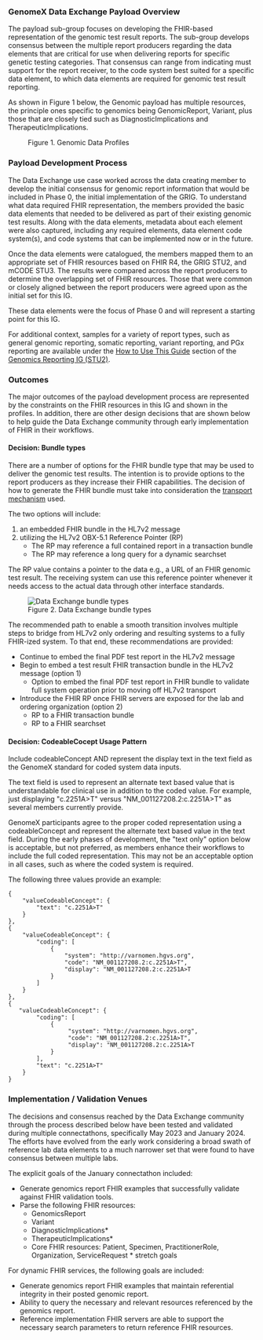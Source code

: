 ### GenomeX Data Exchange Payload Overview
 
The payload sub-group focuses on developing the FHIR-based representation of the genomic test result reports.  The sub-group develops consensus between the multiple report producers regarding the data elements that are critical for use when delivering reports for specific genetic testing categories.  That consensus can range from indicating must support for the report receiver,  to the code system best suited for a specific data element, to which data elements are required for genomic test result reporting.

As shown in Figure 1 below, the Genomic payload has multiple resources, the principle ones specific to genomics being GenomicReport, Variant, plus those that are closely tied such as DiagnosticImplications and TherapeuticImplications.

<figure>
    <object data="gdx_profiles.svg" type="image/svg+xml"></object>
    <figcaption>Figure 1. Genomic Data Profiles</figcaption>
</figure>


### Payload Development Process
The Data Exchange use case worked across the data creating member to develop the initial consensus for genomic report information that would be included in Phase 0, the initial implementation of the GRIG. To understand what data required FHIR representation, the members provided the basic data elements  that needed to be delivered as part of their existing genomic test results. Along with the data elements, metadata about each element were also captured, including any required elements, data element code system(s), and code systems that can be implemented now or in the future. 

Once the data elements were catalogued, the members mapped them to an appropriate set of FHIR resources based on FHIR R4, the GRIG STU2, and mCODE STU3. The results were compared across the report producers to determine the overlapping set of FHIR resources. Those that were common or closely aligned between the report producers were agreed upon as the initial set for this IG.

These data elements were the focus of Phase 0 and will represent a starting point for this IG. 

For additional context, samples for a variety of report types, such as general genomic reporting, somatic reporting, variant reporting, and PGx reporting are available under the [How to Use This Guide](http://hl7.org/fhir/uv/genomics-reporting/STU2/#how-to-use-this-guide) section of the [Genomics Reporting IG (STU2)](http://hl7.org/fhir/uv/genomics-reporting/STU2).

### Outcomes 
The major outcomes of the payload development process are represented by the constraints on the FHIR resources in this IG and shown in the profiles. In addition, there are other design decisions that are shown below to help guide the Data Exchange community through early implementation of FHIR in their workflows. 

#### Decision: Bundle types
There are a number of options for the FHIR bundle type that may be used to deliver the genomic test results. The intention is to provide options to the report producers as they increase their FHIR capabilities. The decision of how to generate the FHIR bundle must take into consideration the [transport mechanism](transport.md) used. 

The two options will include:
1. an embedded FHIR bundle in the HL7v2 message
2. utilizing the HL7v2 OBX-5.1 Reference Pointer (RP)
	- The RP may reference a full contained report in a transaction bundle 
	- The RP may reference a long query for a dynamic searchset

The RP value contains a pointer to the data e.g., a URL of an FHIR genomic test result. The receiving system can use this reference pointer whenever it needs access to the actual data through other interface standards.

<figure>
    <img src="GenomeX_Data_Exchange_Bundle_Types.jpg"
         alt="Data Exchange bundle types">
    <figcaption>Figure 2. Data Exchange bundle types</figcaption>
</figure>

The recommended path to enable a smooth transition involves multiple steps to bridge from HL7v2 only ordering and resulting systems to a fully FHIR-ized system. To that end, these recommendations are provided:
- Continue to embed the final PDF test report in the HL7v2 message
- Begin to embed a test result FHIR transaction bundle in the HL7v2 message (option 1)
	- Option to embed the final PDF test report in FHIR bundle to validate full system operation prior to moving off HL7v2 transport 
- Introduce the FHIR RP once FHIR servers are exposed for the lab and ordering organization (option 2) 
	- RP to a FHIR transaction bundle 
	- RP to a FHIR searchset

#### Decision: CodeableCocept Usage Pattern
Include codeableConcept AND represent the display text in the text field as the GenomeX standard for coded system data inputs.

The text field is used to represent an alternate text based value that is understandable for clinical use in addition to the coded value. For example, just displaying "c.2251A>T" versus "NM_001127208.2:c.2251A>T" as several members currently provide.

GenomeX participants agree to the proper coded representation using a codeableConcept and represent the alternate text based value in the text field. During the early phases of development, the "text only" option below is acceptable, but not preferred, as members enhance their workflows to include the full coded representation. This may not be an acceptable option in all cases, such as where the coded system is required.

The following three values provide an example:

```
{
	"valueCodeableConcept": {
		"text": "c.2251A>T" 
	}
}, 
{
	"valueCodeableConcept": {
		"coding": [ 
			{ 
				"system": "http://varnomen.hgvs.org",
				"code": "NM_001127208.2:c.2251A>T",
				"display": "NM_001127208.2:c.2251A>T 
			} 
		] 
	}
},
{ 
   "valueCodeableConcept": {
	    "coding": [ 
		    { 
		         "system": "http://varnomen.hgvs.org",
		         "code": "NM_001127208.2:c.2251A>T",
		         "display": "NM_001127208.2:c.2251A>T 
			} 
		],
		"text": "c.2251A>T" 
	}
}
```

### Implementation / Validation Venues
The decisions and consensus reached by the Data Exchange community through the process described below have been tested and validated during multiple connectathons, specifically May 2023 and January 2024. The efforts have evolved from the early work considering a broad swath of reference lab data elements to a much narrower set that were found to have consensus between multiple labs. 

The explicit goals of the January connectathon included:
- Generate genomics report FHIR examples that successfully validate against FHIR validation tools.
- Parse the following FHIR resources:
	- GenomicsReport
	- Variant
	- DiagnosticImplications*
	- TherapeuticImplications*
	- Core FHIR resources: Patient, Specimen, PractitionerRole, Organization, ServiceRequest
\* stretch goals

For dynamic FHIR services, the following goals are included:
- Generate genomics report FHIR examples that maintain referential integrity in their posted genomic report.
- Ability to query the necessary and relevant resources referenced by the genomics report.
- Reference implementation FHIR servers are able to support the necessary search parameters to return reference FHIR resources.
